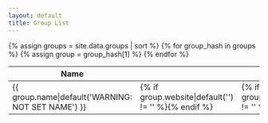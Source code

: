 ```yaml
---
layout: default
title: Group List
---
```

<table>
  <thead>
    <tr>
      <th>Name</th>
      <th><i class="world icon"></i></th>
      <th><i class="twitter icon"></i></th>
      <th><i class="envelope icon"></i></th>
      <th><i class="facebook icon"></i></th>
      <th><i class="info icon"></i></th>
      <th>Location</th>
      <th>Calendar</th>
    </tr>
  </thead>
  <tbody>
{% assign groups = site.data.groups | sort %}
{% for group_hash in groups %}
{% assign group = group_hash[1] %}
    <tr>
      <td>{{ group.name|default('WARNING: NOT SET NAME') }}</td>
      <td>{% if group.website|default('') != '' %}<a href="{{ group.website }}" target="_new"><i class="circular world icon"></i></a>{% endif %}</td>
      <td>{% if group.twitter|default('') != '' %}<a href='https://twitter.com/{{ group.twitter }}' target='_new'><i class="circular twitter icon"></i></a>{% endif %}</td>
      <td>{% if group.email|default('') != '' %}<a href='mailto:{{ group.email }}'><i class="circular envelope icon"></i></a>{% endif %}</td>
      <td>{% if group.facebook|default('') != '' %}<a href='https://facebook.com/{{ group.facebook }}' target='_new'><i class="circular facebook icon"></i></a>{% endif %}</td>
      <td>{% if group.description|default('') != '' %}<i class="circular info icon link" data-content="{{ group.description }}" data-variation="very wide"></i>{% endif %}</td>
      <td><i class="marker icon"></i>{{ group.where|default('WARNING: NOT SET LOCATION') }}</td>
      <td><i class="calendar icon"></i>{{ group.when|default('WARNING: NOT SET WHEN') }}</td>
    </tr>
{% endfor %}
  </tbody>
</table>
